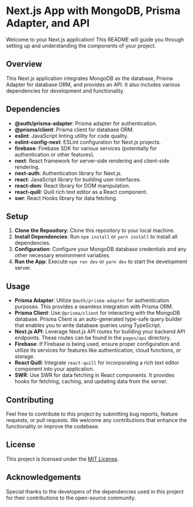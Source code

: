 # Next.js App with MongoDB, Prisma Adapter, and API

Welcome to your Next.js application! This README will guide you through setting up and understanding the components of your project.

## Overview

This Next.js application integrates MongoDB as the database, Prisma Adapter for database ORM, and provides an API. It also includes various dependencies for development and functionality.

## Dependencies

- **@auth/prisma-adapter**: Prisma adapter for authentication.
- **@prisma/client**: Prisma client for database ORM.
- **eslint**: JavaScript linting utility for code quality.
- **eslint-config-next**: ESLint configuration for Next.js projects.
- **firebase**: Firebase SDK for various services (potentially for authentication or other features).
- **next**: React framework for server-side rendering and client-side rendering.
- **next-auth**: Authentication library for Next.js.
- **react**: JavaScript library for building user interfaces.
- **react-dom**: React library for DOM manipulation.
- **react-quill**: Quill rich text editor as a React component.
- **swr**: React Hooks library for data fetching.

## Setup

1. **Clone the Repository**: Clone this repository to your local machine.
2. **Install Dependencies**: Run `npm install` or `yarn install` to install all dependencies.
3. **Configuration**: Configure your MongoDB database credentials and any other necessary environment variables.
4. **Run the App**: Execute `npm run dev` or `yarn dev` to start the development server.

## Usage

- **Prisma Adapter**: Utilize `@auth/prisma-adapter` for authentication purposes. This provides a seamless integration with Prisma ORM.
- **Prisma Client**: Use `@prisma/client` for interacting with the MongoDB database. Prisma Client is an auto-generated type-safe query builder that enables you to write database queries using TypeScript.
- **Next.js API**: Leverage Next.js API routes for building your backend API endpoints. These routes can be found in the `pages/api` directory.
- **Firebase**: If Firebase is being used, ensure proper configuration and utilize its services for features like authentication, cloud functions, or storage.
- **React Quill**: Integrate `react-quill` for incorporating a rich text editor component into your application.
- **SWR**: Use SWR for data fetching in React components. It provides hooks for fetching, caching, and updating data from the server.

## Contributing

Feel free to contribute to this project by submitting bug reports, feature requests, or pull requests. We welcome any contributions that enhance the functionality or improve the codebase.

## License

This project is licensed under the [MIT License](LICENSE).

## Acknowledgements

Special thanks to the developers of the dependencies used in this project for their contributions to the open-source community.
